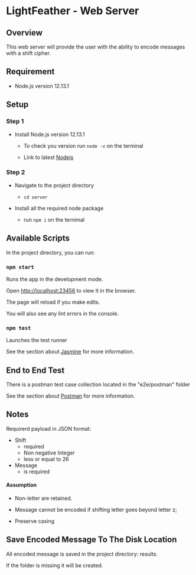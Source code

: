 # LightFeather - Web Server

## Overview

This web server will provide the user with the ability to encode messages with a shift cipher.

## Requirement

* Node.js version 12.13.1

## Setup

### Step 1

+ Install Node.js version 12.13.1

  + To check you version run `node -v` on the terminal

  + Link to latest [Nodejs](https://nodejs.org/en/)

### Step 2

+ Navigate to the project directory

  + ```cd server```

+ Install all the required node package
  
  + run `npm i` on the ternimal

## Available Scripts

In the project directory, you can run:

### `npm start`

Runs the app in the development mode.

Open [http://localhost:23456](http://localhost:23456) to view it in the browser.

The page will reload if you make edits.

You will also see any lint errors in the console.

### `npm test`

Launches the test runner

See the section about [Jasmine](https://jasmine.github.io/setup/nodejs.html) for more information.

## End to End Test

There is a postman test case collection located in the "e2e/postman" folder

See the section about [Postman](https://learning.postman.com/docs/postman/collection-runs/working-with-data-files/) for more information.

## Notes

Requirerd payload in JSON format:

+ Shift
    + required
    + Non negative Integer
    + less or equal to 26
+ Message
    + is required

#### Assumption

+ Non-letter are retained.

+ Message cannot be encoded if shifting letter goes beyond letter z;

+ Preserve casing

## Save Encoded Message To The Disk Location

All encoded message is saved in the project directory: results.

If the folder is missing it will be created.